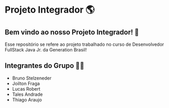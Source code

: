 # Projeto Integrador 🌎

## Bem vindo ao nosso Projeto Integrador! 🚀

Esse repositório se refere ao projeto trabalhado no curso de Desenvolvedor FullStack Java Jr. da Generation Brasil!

## Integrantes do Grupo 👨‍💻

- Bruno Stelzeneder
- Joilton Fraga
- Lucas Robert
- Tales Andrade
- Thiago Araujo

